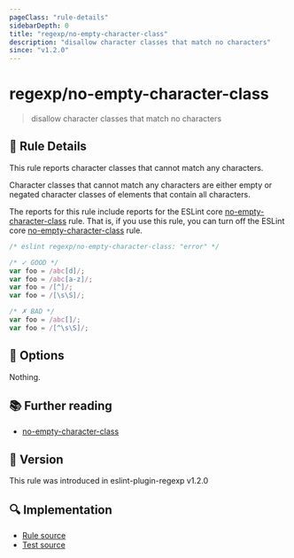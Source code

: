 ```yaml
---
pageClass: "rule-details"
sidebarDepth: 0
title: "regexp/no-empty-character-class"
description: "disallow character classes that match no characters"
since: "v1.2.0"
---
```

# regexp/no-empty-character-class

> disallow character classes that match no characters

## :book: Rule Details

This rule reports character classes that cannot match any characters.

Character classes that cannot match any characters are either empty or negated character classes of elements that contain all characters.

The reports for this rule include reports for the ESLint core [no-empty-character-class] rule. That is, if you use this rule, you can turn off the ESLint core [no-empty-character-class] rule.

<eslint-code-block>

```js
/* eslint regexp/no-empty-character-class: "error" */

/* ✓ GOOD */
var foo = /abc[d]/;
var foo = /abc[a-z]/;
var foo = /[^]/;
var foo = /[\s\S]/;

/* ✗ BAD */
var foo = /abc[]/;
var foo = /[^\s\S]/;
```

</eslint-code-block>

## :wrench: Options

Nothing.

## :books: Further reading

- [no-empty-character-class]

[no-empty-character-class]: https://eslint.org/docs/rules/no-empty-character-class

## :rocket: Version

This rule was introduced in eslint-plugin-regexp v1.2.0

## :mag: Implementation

- [Rule source](https://github.com/ota-meshi/eslint-plugin-regexp/blob/master/lib/rules/no-empty-character-class.ts)
- [Test source](https://github.com/ota-meshi/eslint-plugin-regexp/blob/master/tests/lib/rules/no-empty-character-class.ts)
